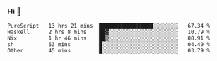 ### Hi 👋

<!--START_SECTION:waka-->

```text
PureScript   13 hrs 21 mins  █████████████████░░░░░░░░   67.34 %
Haskell      2 hrs 8 mins    ██▓░░░░░░░░░░░░░░░░░░░░░░   10.79 %
Nix          1 hr 46 mins    ██▒░░░░░░░░░░░░░░░░░░░░░░   08.91 %
sh           53 mins         █░░░░░░░░░░░░░░░░░░░░░░░░   04.49 %
Other        45 mins         █░░░░░░░░░░░░░░░░░░░░░░░░   03.79 %
```

<!--END_SECTION:waka-->
